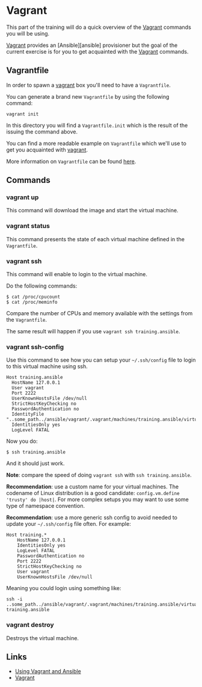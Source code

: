 # Vagrant

This part of the training will do a quick overview of
the [Vagrant][vagrant] commands you will be using.

[Vagrant][vagrant] provides an [Ansible][ansible] provisioner but
the goal of the current exercise is for you to get acquainted with
the [Vagrant][vagrant] commands.


## Vagrantfile

In order to spawn a [vagrant][vagrant] box
you'll need to have a `Vagrantfile`.

You can generate a brand new `Vagrantfile` by using the following command:

    vagrant init

In this directory you will find a `Vagrantfile.init`
which is the result of the issuing the command above.

You can find a more readable example on `Vagrantfile`
which we'll use to get you acquainted with [vagrant][vagrant].

More information on `Vagrantfile` can be found [here](https://www.vagrantup.com/docs/vagrantfile/).


## Commands

### vagrant up

This command will download the image and start the virtual machine.


### vagrant status

This command presents the state of each virtual machine defined in the `Vagrantfile`.


### vagrant ssh

This command will enable to login to the virtual machine.

Do the following commands:

    $ cat /proc/cpucount
    $ cat /proc/meminfo

Compare the number of CPUs and memory available
with the settings from the `Vagrantfile`.

The same result will happen if you use `vagrant ssh training.ansible`.


### vagrant ssh-config

Use this command to see how you can setup your `~/.ssh/config` file
to login to this virtual machine using ssh.
    
    Host training.ansible
      HostName 127.0.0.1
      User vagrant
      Port 2222
      UserKnownHostsFile /dev/null
      StrictHostKeyChecking no
      PasswordAuthentication no
      IdentityFile "..some_path../ansible/vagrant/.vagrant/machines/training.ansible/virtualbox/private_key"
      IdentitiesOnly yes
      LogLevel FATAL

Now you do:

    $ ssh training.ansible

And it should just work.

**Note**: compare the speed of doing `vagrant ssh` with `ssh training.ansible`.

**Recommendation**: use a custom name for your virtual machines.
The codename of Linux distribution is a good candidate: `config.vm.define 'trusty' do |host|`.
For more complex setups you may want to use some type of namespace convention.

**Recommendation**: use a more generic ssh config to avoid needed to update your `~/.ssh/config` file often.
For example:

    Host training.*
        HostName 127.0.0.1
        IdentitiesOnly yes
        LogLevel FATAL
        PasswordAuthentication no
        Port 2222
        StrictHostKeyChecking no
        User vagrant
        UserKnownHostsFile /dev/null

Meaning you could login using something like:

    ssh -i ..some_path../ansible/vagrant/.vagrant/machines/training.ansible/virtualbox/private_key training.ansible

### vagrant destroy

Destroys the virtual machine.


## Links

- [Using Vagrant and Ansible][ansible_vagrant]
- [Vagrant][vagrant]


[ansible_vagrant]:  http://docs.ansible.com/ansible/guide_vagrant.html  "Using Vagrant and Ansible"
[vagrant]:          https://www.vagrantup.com/                          "Vagrant"
